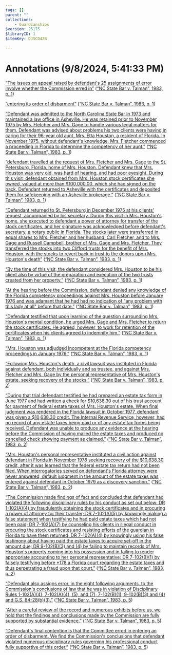 ```yaml
---
tags: []
parent: ""
collections:
    - Guardianships
$version: 25175
$libraryID: 1
$itemKey: DJSCD4ZB

---
```

# Annotations (9/8/2024, 5:41:33 PM)

<span class="highlight" data-annotation="%7B%22attachmentURI%22%3A%22http%3A%2F%2Fzotero.org%2Fusers%2F21885%2Fitems%2FUJUJ7UUN%22%2C%22annotationKey%22%3A%22LWQLL74K%22%2C%22color%22%3A%22%23ffd400%22%2C%22pageLabel%22%3A%221%22%2C%22position%22%3A%7B%22pageIndex%22%3A0%2C%22rects%22%3A%5B%5B72%2C519.343%2C507.45%2C527.442%5D%5D%7D%2C%22citationItem%22%3A%7B%22uris%22%3A%5B%22http%3A%2F%2Fzotero.org%2Fusers%2F21885%2Fitems%2F62V9RJ7B%22%5D%2C%22locator%22%3A%221%22%7D%7D" ztype="zhighlight"><a href="zotero://open-pdf/library/items/UJUJ7UUN?page=1&#x26;annotation=LWQLL74K">“The issues on appeal raised by defendant's 25 assignments of error involve whether the Commission erred in”</a></span> <span class="citation" data-citation="%7B%22citationItems%22%3A%5B%7B%22uris%22%3A%5B%22http%3A%2F%2Fzotero.org%2Fusers%2F21885%2Fitems%2F62V9RJ7B%22%5D%2C%22locator%22%3A%221%22%7D%5D%2C%22properties%22%3A%7B%7D%7D" ztype="zcitation">(<span class="citation-item"><a href="zotero://select/library/items/62V9RJ7B"><a href="zotero://select/library/items/62V9RJ7B">“NC State Bar v. Talman”, 1983, p. 1</a></a></span>)</span>

<span class="highlight" data-annotation="%7B%22attachmentURI%22%3A%22http%3A%2F%2Fzotero.org%2Fusers%2F21885%2Fitems%2FUJUJ7UUN%22%2C%22annotationKey%22%3A%22HJZFBAZ2%22%2C%22color%22%3A%22%23ffd400%22%2C%22pageLabel%22%3A%221%22%2C%22position%22%3A%7B%22pageIndex%22%3A0%2C%22rects%22%3A%5B%5B185.08%2C492.343%2C309.643%2C500.442%5D%5D%7D%2C%22citationItem%22%3A%7B%22uris%22%3A%5B%22http%3A%2F%2Fzotero.org%2Fusers%2F21885%2Fitems%2F62V9RJ7B%22%5D%2C%22locator%22%3A%221%22%7D%7D" ztype="zhighlight"><a href="zotero://open-pdf/library/items/UJUJ7UUN?page=1&#x26;annotation=HJZFBAZ2">“entering its order of disbarment”</a></span> <span class="citation" data-citation="%7B%22citationItems%22%3A%5B%7B%22uris%22%3A%5B%22http%3A%2F%2Fzotero.org%2Fusers%2F21885%2Fitems%2F62V9RJ7B%22%5D%2C%22locator%22%3A%221%22%7D%5D%2C%22properties%22%3A%7B%7D%7D" ztype="zcitation">(<span class="citation-item"><a href="zotero://select/library/items/62V9RJ7B"><a href="zotero://select/library/items/62V9RJ7B">“NC State Bar v. Talman”, 1983, p. 1</a></a></span>)</span>

<span class="highlight" data-annotation="%7B%22attachmentURI%22%3A%22http%3A%2F%2Fzotero.org%2Fusers%2F21885%2Fitems%2FUJUJ7UUN%22%2C%22annotationKey%22%3A%22XUXL387G%22%2C%22color%22%3A%22%23ffd400%22%2C%22pageLabel%22%3A%221%22%2C%22position%22%3A%7B%22pageIndex%22%3A0%2C%22rects%22%3A%5B%5B72%2C433.843%2C555.618%2C441.942%5D%2C%5B72%2C420.343%2C554.73%2C428.442%5D%2C%5B72%2C406.843%2C554.739%2C414.942%5D%2C%5B72%2C393.343%2C534.467%2C401.442%5D%2C%5B72%2C379.843%2C168.557%2C387.942%5D%5D%7D%2C%22citationItem%22%3A%7B%22uris%22%3A%5B%22http%3A%2F%2Fzotero.org%2Fusers%2F21885%2Fitems%2F62V9RJ7B%22%5D%2C%22locator%22%3A%221%22%7D%7D" ztype="zhighlight"><a href="zotero://open-pdf/library/items/UJUJ7UUN?page=1&#x26;annotation=XUXL387G">“Defendant was admitted to the North Carolina State Bar in 1973 and maintained a law office in Asheville. He was retained prior to November 1975 by Mrs. Fletcher and Mrs. Gage to handle various legal matters for them. Defendant was advised about problems his two clients were having in caring for their 96-year old aunt, Mrs. Etta Houston, a resident of Florida. In November 1975, without defendant's knowledge, Mrs. Fletcher commenced a proceeding in Florida to determine the competency of her aunt.”</a></span> <span class="citation" data-citation="%7B%22citationItems%22%3A%5B%7B%22uris%22%3A%5B%22http%3A%2F%2Fzotero.org%2Fusers%2F21885%2Fitems%2F62V9RJ7B%22%5D%2C%22locator%22%3A%221%22%7D%5D%2C%22properties%22%3A%7B%7D%7D" ztype="zcitation">(<span class="citation-item"><a href="zotero://select/library/items/62V9RJ7B"><a href="zotero://select/library/items/62V9RJ7B">“NC State Bar v. Talman”, 1983, p. 1</a></a></span>)</span>

<span class="highlight" data-annotation="%7B%22attachmentURI%22%3A%22http%3A%2F%2Fzotero.org%2Fusers%2F21885%2Fitems%2FUJUJ7UUN%22%2C%22annotationKey%22%3A%224ALHB6E3%22%2C%22color%22%3A%22%23ffd400%22%2C%22pageLabel%22%3A%221%22%2C%22position%22%3A%7B%22pageIndex%22%3A0%2C%22rects%22%3A%5B%5B168.056%2C357.343%2C549.25%2C365.442%5D%2C%5B72%2C343.843%2C566.262%2C351.942%5D%2C%5B72%2C330.343%2C559.771%2C338.442%5D%2C%5B72%2C316.843%2C551.303%2C324.942%5D%2C%5B72%2C303.343%2C153.545%2C311.442%5D%5D%7D%2C%22citationItem%22%3A%7B%22uris%22%3A%5B%22http%3A%2F%2Fzotero.org%2Fusers%2F21885%2Fitems%2F62V9RJ7B%22%5D%2C%22locator%22%3A%221%22%7D%7D" ztype="zhighlight"><a href="zotero://open-pdf/library/items/UJUJ7UUN?page=1&#x26;annotation=4ALHB6E3">“defendant travelled at the request of Mrs. Fletcher and Mrs. Gage to the St. Petersburg, Florida, home of Mrs. Houston. Defendant knew that Mrs. Houston was very old, was hard of hearing, and had poor eyesight. During this visit, defendant obtained from Mrs. Houston stock certificates she owned, valued at more than $100,000.00, which she had signed on the back. Defendant returned to Asheville with the certificates and deposited them for safekeeping with an Asheville brokerage.”</a></span> <span class="citation" data-citation="%7B%22citationItems%22%3A%5B%7B%22uris%22%3A%5B%22http%3A%2F%2Fzotero.org%2Fusers%2F21885%2Fitems%2F62V9RJ7B%22%5D%2C%22locator%22%3A%221%22%7D%5D%2C%22properties%22%3A%7B%7D%7D" ztype="zcitation">(<span class="citation-item"><a href="zotero://select/library/items/62V9RJ7B"><a href="zotero://select/library/items/62V9RJ7B">“NC State Bar v. Talman”, 1983, p. 1</a></a></span>)</span>

<span class="highlight" data-annotation="%7B%22attachmentURI%22%3A%22http%3A%2F%2Fzotero.org%2Fusers%2F21885%2Fitems%2FUJUJ7UUN%22%2C%22annotationKey%22%3A%22TSHF2NJZ%22%2C%22color%22%3A%22%23ffd400%22%2C%22pageLabel%22%3A%221%22%2C%22position%22%3A%7B%22pageIndex%22%3A0%2C%22rects%22%3A%5B%5B72%2C280.843%2C553.302%2C288.942%5D%2C%5B72%2C267.343%2C550.463%2C275.442%5D%2C%5B72%2C253.843%2C552.138%2C261.942%5D%2C%5B72%2C240.343%2C542.72%2C248.442%5D%2C%5B72%2C226.843%2C556.378%2C234.942%5D%2C%5B72%2C213.343%2C320.849%2C221.442%5D%5D%7D%2C%22citationItem%22%3A%7B%22uris%22%3A%5B%22http%3A%2F%2Fzotero.org%2Fusers%2F21885%2Fitems%2F62V9RJ7B%22%5D%2C%22locator%22%3A%221%22%7D%7D" ztype="zhighlight"><a href="zotero://open-pdf/library/items/UJUJ7UUN?page=1&#x26;annotation=TSHF2NJZ">“Defendant returned to St. Petersburg in December 1975 at his clients' request, accompanied by his secretary. During this visit in Mrs. Houston's home, she executed to defendant a power of attorney for transfer of the stock certificates, and her signature was acknowledged before defendant's secretary, a notary public in Florida. The stocks later were transferred in equal shares to Mrs. Fletcher and her husband, Carl Fletcher, and to Mrs. Gage and Russell Campbell, brother of Mrs. Gage and Mrs. Fletcher. They transferred the stocks into two Clifford trusts for the benefit of Mrs. Houston, with the stocks to revert back in trust to the donors upon Mrs. Houston's death”</a></span> <span class="citation" data-citation="%7B%22citationItems%22%3A%5B%7B%22uris%22%3A%5B%22http%3A%2F%2Fzotero.org%2Fusers%2F21885%2Fitems%2F62V9RJ7B%22%5D%2C%22locator%22%3A%221%22%7D%5D%2C%22properties%22%3A%7B%7D%7D" ztype="zcitation">(<span class="citation-item"><a href="zotero://select/library/items/62V9RJ7B"><a href="zotero://select/library/items/62V9RJ7B">“NC State Bar v. Talman”, 1983, p. 1</a></a></span>)</span>

<span class="highlight" data-annotation="%7B%22attachmentURI%22%3A%22http%3A%2F%2Fzotero.org%2Fusers%2F21885%2Fitems%2FUJUJ7UUN%22%2C%22annotationKey%22%3A%22X6P37CXJ%22%2C%22color%22%3A%22%23ffd400%22%2C%22pageLabel%22%3A%221%22%2C%22position%22%3A%7B%22pageIndex%22%3A0%2C%22rects%22%3A%5B%5B325.85%2C213.343%2C541.956%2C221.442%5D%2C%5B72%2C199.843%2C524.58%2C207.942%5D%5D%7D%2C%22citationItem%22%3A%7B%22uris%22%3A%5B%22http%3A%2F%2Fzotero.org%2Fusers%2F21885%2Fitems%2F62V9RJ7B%22%5D%2C%22locator%22%3A%221%22%7D%7D" ztype="zhighlight"><a href="zotero://open-pdf/library/items/UJUJ7UUN?page=1&#x26;annotation=X6P37CXJ">“By the time of this visit, the defendant considered Mrs. Houston to be his client also by virtue of the preparation and execution of the two trusts created from her property.”</a></span> <span class="citation" data-citation="%7B%22citationItems%22%3A%5B%7B%22uris%22%3A%5B%22http%3A%2F%2Fzotero.org%2Fusers%2F21885%2Fitems%2F62V9RJ7B%22%5D%2C%22locator%22%3A%221%22%7D%5D%2C%22properties%22%3A%7B%7D%7D" ztype="zcitation">(<span class="citation-item"><a href="zotero://select/library/items/62V9RJ7B"><a href="zotero://select/library/items/62V9RJ7B">“NC State Bar v. Talman”, 1983, p. 1</a></a></span>)</span>

<span class="highlight" data-annotation="%7B%22attachmentURI%22%3A%22http%3A%2F%2Fzotero.org%2Fusers%2F21885%2Fitems%2FUJUJ7UUN%22%2C%22annotationKey%22%3A%22VJDJKJNZ%22%2C%22color%22%3A%22%23ffd400%22%2C%22pageLabel%22%3A%221%22%2C%22position%22%3A%7B%22pageIndex%22%3A0%2C%22rects%22%3A%5B%5B72%2C177.343%2C549.299%2C185.442%5D%2C%5B72%2C163.843%2C546.174%2C171.942%5D%2C%5B72%2C150.343%2C137.549%2C158.442%5D%5D%7D%2C%22citationItem%22%3A%7B%22uris%22%3A%5B%22http%3A%2F%2Fzotero.org%2Fusers%2F21885%2Fitems%2F62V9RJ7B%22%5D%2C%22locator%22%3A%221%22%7D%7D" ztype="zhighlight"><a href="zotero://open-pdf/library/items/UJUJ7UUN?page=1&#x26;annotation=VJDJKJNZ">“At the hearing before the Commission, defendant denied any knowledge of the Florida competency proceedings against Mrs. Houston before January 1976 and was adamant that he had had no indication of "any problem with this lady at all" before that date.”</a></span> <span class="citation" data-citation="%7B%22citationItems%22%3A%5B%7B%22uris%22%3A%5B%22http%3A%2F%2Fzotero.org%2Fusers%2F21885%2Fitems%2F62V9RJ7B%22%5D%2C%22locator%22%3A%221%22%7D%5D%2C%22properties%22%3A%7B%7D%7D" ztype="zcitation">(<span class="citation-item"><a href="zotero://select/library/items/62V9RJ7B"><a href="zotero://select/library/items/62V9RJ7B">“NC State Bar v. Talman”, 1983, p. 1</a></a></span>)</span>

<span class="highlight" data-annotation="%7B%22attachmentURI%22%3A%22http%3A%2F%2Fzotero.org%2Fusers%2F21885%2Fitems%2FUJUJ7UUN%22%2C%22annotationKey%22%3A%22WAFDQAY5%22%2C%22color%22%3A%22%23ffd400%22%2C%22pageLabel%22%3A%221%22%2C%22position%22%3A%7B%22pageIndex%22%3A0%2C%22rects%22%3A%5B%5B140.049%2C150.343%2C546.521%2C158.442%5D%2C%5B72%2C136.843%2C527.212%2C144.942%5D%2C%5B72%2C123.343%2C282.098%2C131.442%5D%5D%7D%2C%22citationItem%22%3A%7B%22uris%22%3A%5B%22http%3A%2F%2Fzotero.org%2Fusers%2F21885%2Fitems%2F62V9RJ7B%22%5D%2C%22locator%22%3A%221%22%7D%7D" ztype="zhighlight"><a href="zotero://open-pdf/library/items/UJUJ7UUN?page=1&#x26;annotation=WAFDQAY5">“Defendant testified that upon learning of the question surrounding Mrs. Houston's mental condition, he urged Mrs. Gage and Mrs. Fletcher to return the stock certificates. He agreed, however, to work for retention of the certificates when his clients agreed to indemnify him.”</a></span> <span class="citation" data-citation="%7B%22citationItems%22%3A%5B%7B%22uris%22%3A%5B%22http%3A%2F%2Fzotero.org%2Fusers%2F21885%2Fitems%2F62V9RJ7B%22%5D%2C%22locator%22%3A%221%22%7D%5D%2C%22properties%22%3A%7B%7D%7D" ztype="zcitation">(<span class="citation-item"><a href="zotero://select/library/items/62V9RJ7B"><a href="zotero://select/library/items/62V9RJ7B">“NC State Bar v. Talman”, 1983, p. 1</a></a></span>)</span>

<span class="highlight" data-annotation="%7B%22attachmentURI%22%3A%22http%3A%2F%2Fzotero.org%2Fusers%2F21885%2Fitems%2FUJUJ7UUN%22%2C%22annotationKey%22%3A%226XEASAAM%22%2C%22color%22%3A%22%23ffd400%22%2C%22pageLabel%22%3A%221%22%2C%22position%22%3A%7B%22pageIndex%22%3A0%2C%22rects%22%3A%5B%5B72%2C100.843%2C461.725%2C108.942%5D%5D%7D%2C%22citationItem%22%3A%7B%22uris%22%3A%5B%22http%3A%2F%2Fzotero.org%2Fusers%2F21885%2Fitems%2F62V9RJ7B%22%5D%2C%22locator%22%3A%221%22%7D%7D" ztype="zhighlight"><a href="zotero://open-pdf/library/items/UJUJ7UUN?page=1&#x26;annotation=6XEASAAM">“Mrs. Houston was adjudged incompetent at the Florida competency proceedings in January 1976.”</a></span> <span class="citation" data-citation="%7B%22citationItems%22%3A%5B%7B%22uris%22%3A%5B%22http%3A%2F%2Fzotero.org%2Fusers%2F21885%2Fitems%2F62V9RJ7B%22%5D%2C%22locator%22%3A%221%22%7D%5D%2C%22properties%22%3A%7B%7D%7D" ztype="zcitation">(<span class="citation-item"><a href="zotero://select/library/items/62V9RJ7B"><a href="zotero://select/library/items/62V9RJ7B">“NC State Bar v. Talman”, 1983, p. 1</a></a></span>)</span>

<span class="highlight" data-annotation="%7B%22attachmentURI%22%3A%22http%3A%2F%2Fzotero.org%2Fusers%2F21885%2Fitems%2FUJUJ7UUN%22%2C%22annotationKey%22%3A%22IMNNLWQR%22%2C%22color%22%3A%22%23ffd400%22%2C%22pageLabel%22%3A%222%22%2C%22position%22%3A%7B%22pageIndex%22%3A1%2C%22rects%22%3A%5B%5B72%2C652.843%2C556.475%2C660.942%5D%2C%5B72%2C639.343%2C556.457%2C647.442%5D%2C%5B72%2C625.843%2C100.006%2C633.942%5D%5D%7D%2C%22citationItem%22%3A%7B%22uris%22%3A%5B%22http%3A%2F%2Fzotero.org%2Fusers%2F21885%2Fitems%2F62V9RJ7B%22%5D%2C%22locator%22%3A%222%22%7D%7D" ztype="zhighlight"><a href="zotero://open-pdf/library/items/UJUJ7UUN?page=2&#x26;annotation=IMNNLWQR">“Following Mrs. Houston's death, a civil lawsuit was instituted in Florida against defendant, both individually and as trustee, and against Mrs. Fletcher and Mrs. Gage by the personal representative of Mrs. Houston's estate, seeking recovery of the stocks.”</a></span> <span class="citation" data-citation="%7B%22citationItems%22%3A%5B%7B%22uris%22%3A%5B%22http%3A%2F%2Fzotero.org%2Fusers%2F21885%2Fitems%2F62V9RJ7B%22%5D%2C%22locator%22%3A%222%22%7D%5D%2C%22properties%22%3A%7B%7D%7D" ztype="zcitation">(<span class="citation-item"><a href="zotero://select/library/items/62V9RJ7B"><a href="zotero://select/library/items/62V9RJ7B">“NC State Bar v. Talman”, 1983, p. 2</a></a></span>)</span>

<span class="highlight" data-annotation="%7B%22attachmentURI%22%3A%22http%3A%2F%2Fzotero.org%2Fusers%2F21885%2Fitems%2FUJUJ7UUN%22%2C%22annotationKey%22%3A%22GQDD9ZLF%22%2C%22color%22%3A%22%23ffd400%22%2C%22pageLabel%22%3A%222%22%2C%22position%22%3A%7B%22pageIndex%22%3A1%2C%22rects%22%3A%5B%5B102.507%2C625.843%2C547.286%2C633.942%5D%2C%5B72%2C612.343%2C555.983%2C620.442%5D%2C%5B72%2C598.843%2C552.63%2C606.942%5D%2C%5B72%2C585.343%2C557.802%2C593.442%5D%2C%5B72%2C571.843%2C557.31%2C579.942%5D%2C%5B72%2C558.343%2C216.07%2C566.442%5D%5D%7D%2C%22citationItem%22%3A%7B%22uris%22%3A%5B%22http%3A%2F%2Fzotero.org%2Fusers%2F21885%2Fitems%2F62V9RJ7B%22%5D%2C%22locator%22%3A%222%22%7D%7D" ztype="zhighlight"><a href="zotero://open-pdf/library/items/UJUJ7UUN?page=2&#x26;annotation=GQDD9ZLF">“During that trial defendant testified he had prepared an estate tax form in June 1977 and had written a check for <span class="math">$10,638.30 out of his trust account for payment of federal estate taxes of Mrs. Houston's estate. When final judgment was rendered in the Florida lawsuit in October 1977, defendant was given a $</span>10,638.30 credit. The Internal Revenue Service, however, had no record of any estate taxes being paid or of any estate tax forms being received. Defendant was unable to produce any evidence at the hearing before the Commission of having mailed the estate taxes and produced no cancelled check showing payment as claimed.”</a></span> <span class="citation" data-citation="%7B%22citationItems%22%3A%5B%7B%22uris%22%3A%5B%22http%3A%2F%2Fzotero.org%2Fusers%2F21885%2Fitems%2F62V9RJ7B%22%5D%2C%22locator%22%3A%222%22%7D%5D%2C%22properties%22%3A%7B%7D%7D" ztype="zcitation">(<span class="citation-item"><a href="zotero://select/library/items/62V9RJ7B"><a href="zotero://select/library/items/62V9RJ7B">“NC State Bar v. Talman”, 1983, p. 2</a></a></span>)</span>

<span class="highlight" data-annotation="%7B%22attachmentURI%22%3A%22http%3A%2F%2Fzotero.org%2Fusers%2F21885%2Fitems%2FUJUJ7UUN%22%2C%22annotationKey%22%3A%22SDVWGU7N%22%2C%22color%22%3A%22%23ffd400%22%2C%22pageLabel%22%3A%222%22%2C%22position%22%3A%7B%22pageIndex%22%3A1%2C%22rects%22%3A%5B%5B72%2C535.843%2C541.477%2C543.942%5D%2C%5B72%2C522.343%2C517.271%2C530.442%5D%2C%5B72%2C508.843%2C554.506%2C516.942%5D%2C%5B72%2C495.343%2C384.192%2C503.442%5D%5D%7D%2C%22citationItem%22%3A%7B%22uris%22%3A%5B%22http%3A%2F%2Fzotero.org%2Fusers%2F21885%2Fitems%2F62V9RJ7B%22%5D%2C%22locator%22%3A%222%22%7D%7D" ztype="zhighlight"><a href="zotero://open-pdf/library/items/UJUJ7UUN?page=2&#x26;annotation=SDVWGU7N">“Mrs. Houston's personal representative instituted a civil action against defendant in Florida in November 1978 seeking recovery of the $10,638.30 credit, after it was learned that the federal estate tax return had not been filed. When interrogatories served on defendant's Florida attorney were never answered, default judgment in the amount of the estate taxes was entered against defendant in October 1979 as a discovery sanction.”</a></span> <span class="citation" data-citation="%7B%22citationItems%22%3A%5B%7B%22uris%22%3A%5B%22http%3A%2F%2Fzotero.org%2Fusers%2F21885%2Fitems%2F62V9RJ7B%22%5D%2C%22locator%22%3A%222%22%7D%5D%2C%22properties%22%3A%7B%7D%7D" ztype="zcitation">(<span class="citation-item"><a href="zotero://select/library/items/62V9RJ7B"><a href="zotero://select/library/items/62V9RJ7B">“NC State Bar v. Talman”, 1983, p. 2</a></a></span>)</span>

<span class="highlight" data-annotation="%7B%22attachmentURI%22%3A%22http%3A%2F%2Fzotero.org%2Fusers%2F21885%2Fitems%2FUJUJ7UUN%22%2C%22annotationKey%22%3A%22D5HARAD2%22%2C%22color%22%3A%22%23ffd400%22%2C%22pageLabel%22%3A%222%22%2C%22position%22%3A%7B%22pageIndex%22%3A1%2C%22rects%22%3A%5B%5B72%2C328.843%2C544.772%2C336.942%5D%2C%5B72%2C315.343%2C533.246%2C323.442%5D%2C%5B72%2C301.843%2C556.242%2C309.942%5D%2C%5B72%2C288.343%2C555.763%2C296.442%5D%2C%5B72%2C274.843%2C546.565%2C282.942%5D%2C%5B72%2C261.343%2C535.104%2C269.442%5D%2C%5B72%2C247.843%2C530.965%2C255.942%5D%2C%5B72%2C234.343%2C563.281%2C242.442%5D%2C%5B72%2C220.843%2C215.596%2C228.942%5D%5D%7D%2C%22citationItem%22%3A%7B%22uris%22%3A%5B%22http%3A%2F%2Fzotero.org%2Fusers%2F21885%2Fitems%2F62V9RJ7B%22%5D%2C%22locator%22%3A%222%22%7D%7D" ztype="zhighlight"><a href="zotero://open-pdf/library/items/UJUJ7UUN?page=2&#x26;annotation=D5HARAD2">“The Commission made findings of fact and concluded that defendant had violated the following disciplinary rules by his conduct as set out below: DR 1-102(A)(4) by fraudulently obtaining the stock certificates and in procuring a power of attorney for their transfer; DR 7-102(A)(5) by knowingly making a false statement when testifying he had paid estate taxes which had not been paid; DR 7-102(A)(7) by counseling his clients in illegal conduct in procuring the stock certificates and resisting efforts of the guardian in Florida to have them returned; DR 7-102(A)(4) by knowingly using his false testimony about having paid the estate taxes to acquire set-off in the amount due; DR 9-102(B)(3) and (4) by failing to maintain records of Mrs. Houston's property coming into his possession and in failing to render appropriate accounting to her personal representative; DR 7-102(B)(1) by falsely testifying before *178 a Florida court regarding the estate taxes and thus perpetrating a fraud upon that court.”</a></span> <span class="citation" data-citation="%7B%22citationItems%22%3A%5B%7B%22uris%22%3A%5B%22http%3A%2F%2Fzotero.org%2Fusers%2F21885%2Fitems%2F62V9RJ7B%22%5D%2C%22locator%22%3A%222%22%7D%5D%2C%22properties%22%3A%7B%7D%7D" ztype="zcitation">(<span class="citation-item"><a href="zotero://select/library/items/62V9RJ7B"><a href="zotero://select/library/items/62V9RJ7B">“NC State Bar v. Talman”, 1983, p. 2</a></a></span>)</span>

<span class="highlight" data-annotation="%7B%22attachmentURI%22%3A%22http%3A%2F%2Fzotero.org%2Fusers%2F21885%2Fitems%2FUJUJ7UUN%22%2C%22annotationKey%22%3A%226MU2AMKH%22%2C%22color%22%3A%22%23ffd400%22%2C%22pageLabel%22%3A%225%22%2C%22position%22%3A%7B%22pageIndex%22%3A4%2C%22rects%22%3A%5B%5B72%2C292.843%2C537.46%2C300.942%5D%2C%5B72%2C279.343%2C559.186%2C287.442%5D%5D%7D%2C%22citationItem%22%3A%7B%22uris%22%3A%5B%22http%3A%2F%2Fzotero.org%2Fusers%2F21885%2Fitems%2F62V9RJ7B%22%5D%2C%22locator%22%3A%225%22%7D%7D" ztype="zhighlight"><a href="zotero://open-pdf/library/items/UJUJ7UUN?page=5&#x26;annotation=6MU2AMKH">“Defendant also assigns error, in the eight following arguments, to the Commission's conclusions of law that he was in violation of Disciplinary Rules 1-102(A)(4); 7-102(A)(4), (5), and (7); 7-102(B)(1); 9-102(B)(3) and (4) and G.S. 84-28(b)(3).”</a></span> <span class="citation" data-citation="%7B%22citationItems%22%3A%5B%7B%22uris%22%3A%5B%22http%3A%2F%2Fzotero.org%2Fusers%2F21885%2Fitems%2F62V9RJ7B%22%5D%2C%22locator%22%3A%225%22%7D%5D%2C%22properties%22%3A%7B%7D%7D" ztype="zcitation">(<span class="citation-item"><a href="zotero://select/library/items/62V9RJ7B"><a href="zotero://select/library/items/62V9RJ7B">“NC State Bar v. Talman”, 1983, p. 5</a></a></span>)</span>

<span class="highlight" data-annotation="%7B%22attachmentURI%22%3A%22http%3A%2F%2Fzotero.org%2Fusers%2F21885%2Fitems%2FUJUJ7UUN%22%2C%22annotationKey%22%3A%2254NW8544%22%2C%22color%22%3A%22%23ffd400%22%2C%22pageLabel%22%3A%225%22%2C%22position%22%3A%7B%22pageIndex%22%3A4%2C%22rects%22%3A%5B%5B72%2C108.343%2C563.783%2C116.442%5D%2C%5B72%2C94.843%2C296.613%2C102.942%5D%5D%7D%2C%22citationItem%22%3A%7B%22uris%22%3A%5B%22http%3A%2F%2Fzotero.org%2Fusers%2F21885%2Fitems%2F62V9RJ7B%22%5D%2C%22locator%22%3A%225%22%7D%7D" ztype="zhighlight"><a href="zotero://open-pdf/library/items/UJUJ7UUN?page=5&#x26;annotation=54NW8544">“After a careful review of the record and numerous exhibits before us, we hold that the findings and conclusions made by the Commission are fully supported by substantial evidence.”</a></span> <span class="citation" data-citation="%7B%22citationItems%22%3A%5B%7B%22uris%22%3A%5B%22http%3A%2F%2Fzotero.org%2Fusers%2F21885%2Fitems%2F62V9RJ7B%22%5D%2C%22locator%22%3A%225%22%7D%5D%2C%22properties%22%3A%7B%7D%7D" ztype="zcitation">(<span class="citation-item"><a href="zotero://select/library/items/62V9RJ7B"><a href="zotero://select/library/items/62V9RJ7B">“NC State Bar v. Talman”, 1983, p. 5</a></a></span>)</span>

<span class="highlight" data-annotation="%7B%22attachmentURI%22%3A%22http%3A%2F%2Fzotero.org%2Fusers%2F21885%2Fitems%2FUJUJ7UUN%22%2C%22annotationKey%22%3A%22D6XULZ2W%22%2C%22color%22%3A%22%23ffd400%22%2C%22pageLabel%22%3A%225%22%2C%22position%22%3A%7B%22pageIndex%22%3A4%2C%22rects%22%3A%5B%5B72%2C58.843%2C540.009%2C66.942%5D%2C%5B72%2C45.343%2C554.273%2C53.442%5D%2C%5B72%2C31.843%2C95.014%2C39.942%5D%5D%7D%2C%22citationItem%22%3A%7B%22uris%22%3A%5B%22http%3A%2F%2Fzotero.org%2Fusers%2F21885%2Fitems%2F62V9RJ7B%22%5D%2C%22locator%22%3A%225%22%7D%7D" ztype="zhighlight"><a href="zotero://open-pdf/library/items/UJUJ7UUN?page=5&#x26;annotation=D6XULZ2W">“Defendant's final contention is that the Committee erred in entering an order of disbarment. We find the Commission's conclusions that defendant violated numerous disciplinary rules governing his professional conduct fully supportive of this order.”</a></span> <span class="citation" data-citation="%7B%22citationItems%22%3A%5B%7B%22uris%22%3A%5B%22http%3A%2F%2Fzotero.org%2Fusers%2F21885%2Fitems%2F62V9RJ7B%22%5D%2C%22locator%22%3A%225%22%7D%5D%2C%22properties%22%3A%7B%7D%7D" ztype="zcitation">(<span class="citation-item"><a href="zotero://select/library/items/62V9RJ7B"><a href="zotero://select/library/items/62V9RJ7B">“NC State Bar v. Talman”, 1983, p. 5</a></a></span>)</span>
